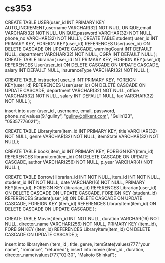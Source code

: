 # cs353

CREATE TABLE USER(user_id INT PRIMARY KEY AUTO_INCREMENT,username VARCHAR(32) NOT NULL UNIQUE,email VARCHAR(32) NOT NULL UNIQUE,password VARCHAR(32) NOT NULL, phone_no  VARCHAR(32) NOT NULL);
CREATE TABLE student(
             	user_id INT PRIMARY KEY,
             	FOREIGN KEY(user_id) REFERENCES User(user_id)
                                  ON DELETE CASCADE
                                  ON UPDATE CASCADE,
				warningCount INT DEFAULT NULL,
              	department VARCHAR(32) NOT NULL,
              	CGPA INT DEFAULT NULL
);
CREATE TABLE librarian(
             	user_id INT PRIMARY KEY,
             	FOREIGN KEY(user_id) REFERENCES User(user_id)
                                  ON DELETE CASCADE
                                  ON UPDATE CASCADE,
              	salary INT DEFAULT NULL,
              	insuranceType VARCHAR(32) NOT NULL
);

CREATE TABLE instructor(
             	user_id INT PRIMARY KEY,
             	FOREIGN KEY(user_id) REFERENCES User(user_id)
                                  ON DELETE CASCADE
                                  ON UPDATE CASCADE,
              	department VARCHAR(32) NOT NULL,
              	office VARCHAR(32) NOT NULL,
              	salary INT DEFAULT NULL,
				fax VARCHAR(32) NOT NULL
);

insert into user (user_id , username, email, password, phone_no)values(9,"guliny", "guliny@bilkent.com", "Gulin123", "05357776021");

CREATE TABLE LibraryItem(item_id INT PRIMARY KEY, title VARCHAR(32) NOT NULL, genre VARCHAR(32) NOT NULL, itemState VARCHAR(32) NOT NULL); 

CREATE TABLE book( item_id INT PRIMARY KEY, FOREIGN KEY(item_id) REFERENCES libraryitem(item_id) ON DELETE CASCADE ON UPDATE CASCADE, author VARCHAR(256) NOT NULL, p_year VARCHAR(4) NOT NULL );

CREATE TABLE  Borrow(
                               	librarian_id INT NOT NULL,
                               	item_id INT NOT NULL,
                                student_id INT NOT NULL,
                               	date VARCHAR(16) NOT NULL,
                               	PRIMARY KEY(item_id),
								FOREIGN KEY (librarian_id) REFERENCES Librarian(user_id)
                               	ON DELETE CASCADE ON UPDATE CASCADE,
                               	FOREIGN KEY (student_id) REFERENCES Student(user_id)
								ON DELETE CASCADE ON UPDATE CASCADE,
								FOREIGN KEY (item_id) REFERENCES LibraryItem(item_id)
                               	ON DELETE CASCADE ON UPDATE CASCADE	);


CREATE TABLE Movie(
                    	item_id INT NOT NULL,
                    	duration VARCHAR(16) NOT NULL,
                    	director_name VARCHAR(256) NOT NULL,
                    	PRIMARY KEY (item_id),
                        FOREIGN KEY (item_id) REFERENCES LibraryItem(item_id) ON DELETE CASCADE ON UPDATE CASCADE
);










insert into libraryitem (item_id , title, genre, itemState)values(777,"your name", "romance", "returned");
insert into movie (item_id , duration, director_name)values(777,"02:30", "Makoto Shinkai");









